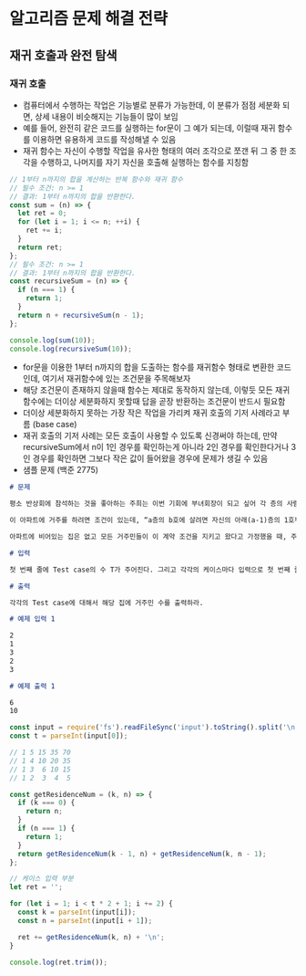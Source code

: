 # 알고리즘 문제 해결 전략

## 재귀 호출과 완전 탐색

### 재귀 호출

- 컴퓨터에서 수행하는 작업은 기능별로 분류가 가능한데, 이 분류가 점점 세분화 되면, 상세 내용이 비슷해지는 기능들이 많이 보임
- 예를 들어, 완전히 같은 코드를 실행하는 for문이 그 예가 되는데, 이럴때 재귀 함수를 이용하면 유용하게 코드를 작성해낼 수 있음
- 재귀 함수는 자신이 수행할 작업을 유사한 형태의 여러 조각으로 쪼갠 뒤 그 중 한 조각을 수행하고, 나머지를 자기 자신을 호출해 실행하는 함수를 지칭함

```jsx
// 1부터 n까지의 합을 계산하는 반복 함수와 재귀 함수
// 필수 조건: n >= 1
// 결과: 1부터 n까지의 합을 반환한다.
const sum = (n) => {
  let ret = 0;
  for (let i = 1; i <= n; ++i) {
    ret += i;
  }
  return ret;
};
// 필수 조건: n >= 1
// 결과: 1부터 n까지의 합을 반환한다.
const recursiveSum = (n) => {
  if (n === 1) {
    return 1;
  }
  return n + recursiveSum(n - 1);
};

console.log(sum(10));
console.log(recursiveSum(10));
```

- for문을 이용한 1부터 n까지의 합을 도출하는 함수를 재귀함수 형태로 변환한 코드인데, 여기서 재귀함수에 있는 조건문을 주목해보자
- 해당 조건문이 존재하지 않을때 함수는 제대로 동작하지 않는데, 이렇듯 모든 재귀함수에는 더이상 세분화하지 못할때 답을 곧장 반환하는 조건문이 반드시 필요함
- 더이상 세분화하지 못하는 가장 작은 작업을 가리켜 재귀 호출의 기저 사례라고 부름 (base case)
- 재귀 호출의 기저 사례는 모든 호출이 사용할 수 있도록 신경써야 하는데, 만약 recursiveSum에서 n이 1인 경우를 확인하는게 아니라 2인 경우를 확인한다거나 3인 경우를 확인하면 그보다 작은 값이 들어왔을 경우에 문제가 생길 수 있음
- 샘플 문제 (백준 2775)

```markdown
# 문제

평소 반상회에 참석하는 것을 좋아하는 주희는 이번 기회에 부녀회장이 되고 싶어 각 층의 사람들을 불러 모아 반상회를 주최하려고 한다.

이 아파트에 거주를 하려면 조건이 있는데, “a층의 b호에 살려면 자신의 아래(a-1)층의 1호부터 b호까지 사람들의 수의 합만큼 사람들을 데려와 살아야 한다” 는 계약 조항을 꼭 지키고 들어와야 한다.

아파트에 비어있는 집은 없고 모든 거주민들이 이 계약 조건을 지키고 왔다고 가정했을 때, 주어지는 양의 정수 k와 n에 대해 k층에 n호에는 몇 명이 살고 있는지 출력하라. 단, 아파트에는 0층부터 있고 각층에는 1호부터 있으며, 0층의 i호에는 i명이 산다.

# 입력

첫 번째 줄에 Test case의 수 T가 주어진다. 그리고 각각의 케이스마다 입력으로 첫 번째 줄에 정수 k, 두 번째 줄에 정수 n이 주어진다.

# 출력

각각의 Test case에 대해서 해당 집에 거주민 수를 출력하라.

# 예제 입력 1

2
1
3
2
3

# 예제 출력 1

6
10
```

```jsx
const input = require('fs').readFileSync('input').toString().split('\n');
const t = parseInt(input[0]);

// 1 5 15 35 70
// 1 4 10 20 35
// 1 3  6 10 15
// 1 2  3  4  5

const getResidenceNum = (k, n) => {
  if (k === 0) {
    return n;
  }
  if (n === 1) {
    return 1;
  }
  return getResidenceNum(k - 1, n) + getResidenceNum(k, n - 1);
};

// 케이스 입력 부분
let ret = '';

for (let i = 1; i < t * 2 + 1; i += 2) {
  const k = parseInt(input[i]);
  const n = parseInt(input[i + 1]);

  ret += getResidenceNum(k, n) + '\n';
}

console.log(ret.trim());
```
